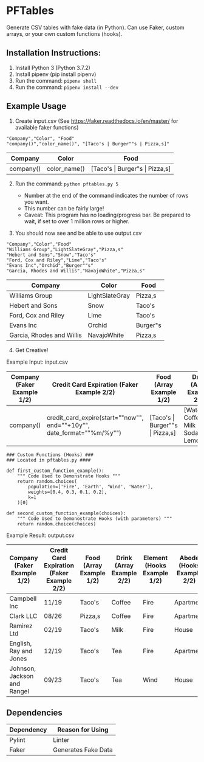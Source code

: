 # PFTables

Generate CSV tables with fake data (in Python). Can use Faker, custom arrays, or your own custom functions (hooks).

## Installation Instructions:

1. Install Python 3 (Python 3.7.2)
2. Install pipenv (pip install pipenv)
3. Run the command: `pipenv shell`
4. Run the command: `pipenv install --dev`

## Example Usage

1. Create input.csv (See https://faker.readthedocs.io/en/master/ for available faker functions)

```
"Company","Color", "Food"
"company()","color_name()", "[Taco's | Burger""s | Pizza,s]"
```

Company | Color | Food | 
--- |--- | ---
 company() | color_name() | [Taco's \| Burger"s \| Pizza,s]
 

2. Run the command: `python pftables.py 5` 
    * Number at the end of the command indicates the number of rows you want.
    * This number can be fairly large! 
    * Caveat: This program has no loading/progress bar. Be prepared to wait, if set to over 1 million rows or higher.

3. You should now see and be able to use output.csv

```
"Company","Color","Food"
"Williams Group","LightSlateGray","Pizza,s"
"Hebert and Sons","Snow","Taco's"
"Ford, Cox and Riley","Lime","Taco's"
"Evans Inc","Orchid","Burger""s"
"Garcia, Rhodes and Willis","NavajoWhite","Pizza,s"
```

Company | Color | Food
--- | --- | ---
Williams Group | LightSlateGray | Pizza,s
Hebert and Sons | Snow | Taco's
Ford, Cox and Riley | Lime | Taco's
Evans Inc | Orchid |Burger"s
Garcia, Rhodes and Willis | NavajoWhite | Pizza,s

4. Get Creative!

Example Input: input.csv

Company (Faker Example 1/2) | Credit Card Expiration (Faker Example 2/2) | Food (Array Example 1/2) | Drink (Array Example 2/2) | Element (Hooks Example 1/2) | Abode (Hooks Example 2/2)
--- | --- | --- | --- | --- | --- 
company() | credit_card_expire(start=""now"", end=""+10y"", date_format=""%m/%y"") |[Taco's \| Burger""s \| Pizza,s] | [Water \| Coffee \| Milk \| Tea \| Soda \| Lemonade] |{first_custom_function_example()} | {second_custom_function_example(['House', 'Apartment'])}

```
### Custom Functions (Hooks) ###
### Located in pftables.py ####

def first_custom_function_example():
    """ Code Used to Demonstrate Hooks """
    return random.choices(
        population=['Fire', 'Earth', 'Wind', 'Water'],
        weights=[0.4, 0.3, 0.1, 0.2],
        k=1
    )[0]

def second_custom_function_example(choices):
    """ Code Used to Demonostrate Hooks (with parameters) """
    return random.choice(choices)
```
 
Example Result: output.csv

Company (Faker Example 1/2) | Credit Card Expiration (Faker Example 2/2) | Food (Array Example 1/2) | Drink (Array Example 2/2) | Element (Hooks Example 1/2) | Abode (Hooks Example 2/2)
--- | --- | --- | --- | --- | --- 
Campbell Inc | 11/19 | Taco's | Coffee | Fire | Apartment
Clark LLC | 08/26 | Pizza,s | Coffee | Fire | Apartment
Ramirez Ltd | 02/19 | Taco's | Milk | Fire | House
English, Ray and Jones | 12/19 | Taco's | Tea | Fire | Apartment
Johnson, Jackson and Rangel | 09/23 | Taco's | Tea | Wind | House
## Dependencies

Dependency | Reason for Using
--- |---
 Pylint | Linter
 Faker | Generates Fake Data